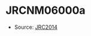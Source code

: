<a name="material" />

# JRCNM06000a
<script type="application/ld+json">
  {
    "@context": "https://schema.org/",
    "@type": "ChemicalSubstance",
    "http://purl.org/dc/terms/conformsTo":
      {
        "@type": "CreativeWork",
        "@id": "https://bioschemas.org/profiles/ChemicalSubstance/0.4-RELEASE/"
      },
    "@id": "https://egonw.github.io/nanowiki/nanowiki398.html#material",
    "name": "JRCNM06000a",
    "sameAs": "http://127.0.0.1/mediawiki/index.php/Special:URIResolver/JRCNM06000a"
  }
</script>


* Source: [JRC2014](JRC2014.md)
